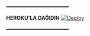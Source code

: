 ━━━━━━━━━━━━━━━━━━━━

<b>HEROKU'LA DAĞIDIN</b>
[![Deploy](https://www.herokucdn.com/deploy/button.svg)](https://heroku.com/deploy?template=https://github.com/RaviBey/RaviBeyRoBot.git)

━━━━━━━━━━━━━━━━━━━━


